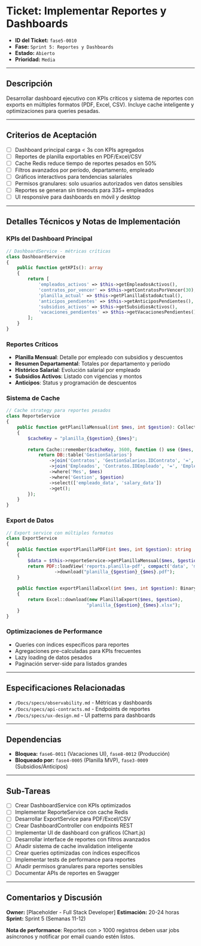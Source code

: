 # Ticket: Implementar Reportes y Dashboards

- **ID del Ticket:** `fase5-0010`
- **Fase:** `Sprint 5: Reportes y Dashboards`
- **Estado:** `Abierto`
- **Prioridad:** `Media`

---

## Descripción

Desarrollar dashboard ejecutivo con KPIs críticos y sistema de reportes con exports en múltiples formatos (PDF, Excel, CSV). Incluye cache inteligente y optimizaciones para queries pesadas.

---

## Criterios de Aceptación

- [ ] Dashboard principal carga < 3s con KPIs agregados
- [ ] Reportes de planilla exportables en PDF/Excel/CSV
- [ ] Cache Redis reduce tiempo de reportes pesados en 50%
- [ ] Filtros avanzados por período, departamento, empleado
- [ ] Gráficos interactivos para tendencias salariales
- [ ] Permisos granulares: solo usuarios autorizados ven datos sensibles
- [ ] Reportes se generan sin timeouts para 335+ empleados
- [ ] UI responsive para dashboards en móvil y desktop

---

## Detalles Técnicos y Notas de Implementación

### KPIs del Dashboard Principal
```php
// DashboardService - métricas críticas
class DashboardService
{
    public function getKPIs(): array
    {
        return [
            'empleados_activos' => $this->getEmpleadosActivos(),
            'contratos_por_vencer' => $this->getContratosPorVencer(30), // 30 días
            'planilla_actual' => $this->getPlanillaEstadoActual(),
            'anticipos_pendientes' => $this->getAnticiposPendientes(),
            'subsidios_activos' => $this->getSubsidiosActivos(),
            'vacaciones_pendientes' => $this->getVacacionesPendientes()
        ];
    }
}
```

### Reportes Críticos
- **Planilla Mensual**: Detalle por empleado con subsidios y descuentos
- **Resumen Departamental**: Totales por departamento y período
- **Histórico Salarial**: Evolución salarial por empleado
- **Subsidios Activos**: Listado con vigencias y montos
- **Anticipos**: Status y programación de descuentos

### Sistema de Cache
```php
// Cache strategy para reportes pesados
class ReporteService
{
    public function getPlanillaMensual(int $mes, int $gestion): Collection
    {
        $cacheKey = "planilla_{$gestion}_{$mes}";
        
        return Cache::remember($cacheKey, 3600, function () use ($mes, $gestion) {
            return DB::table('GestionSalarios')
                ->join('Contratos', 'GestionSalarios.IDContrato', '=', 'Contratos.IDContrato')
                ->join('Empleados', 'Contratos.IDEmpleado', '=', 'Empleados.IDEmpleado')
                ->where('Mes', $mes)
                ->where('Gestion', $gestion)
                ->select(['empleado_data', 'salary_data'])
                ->get();
        });
    }
}
```

### Export de Datos
```php
// Export service con múltiples formatos
class ExportService
{
    public function exportPlanillaPDF(int $mes, int $gestion): string
    {
        $data = $this->reporteService->getPlanillaMensual($mes, $gestion);
        return PDF::loadView('reports.planilla-pdf', compact('data', 'mes', 'gestion'))
                  ->download("planilla_{$gestion}_{$mes}.pdf");
    }
    
    public function exportPlanillaExcel(int $mes, int $gestion): BinaryFileResponse
    {
        return Excel::download(new PlanillaExport($mes, $gestion), 
                              "planilla_{$gestion}_{$mes}.xlsx");
    }
}
```

### Optimizaciones de Performance
- Queries con índices específicos para reportes
- Agregaciones pre-calculadas para KPIs frecuentes
- Lazy loading de datos pesados
- Paginación server-side para listados grandes

---

## Especificaciones Relacionadas

- `/Docs/specs/observability.md` - Métricas y dashboards
- `/Docs/specs/api-contracts.md` - Endpoints de reportes
- `/Docs/specs/ux-design.md` - UI patterns para dashboards

---

## Dependencias

- **Bloquea:** `fase6-0011` (Vacaciones UI), `fase8-0012` (Producción)
- **Bloqueado por:** `fase4-0005` (Planilla MVP), `fase3-0009` (Subsidios/Anticipos)

---

## Sub-Tareas

- [ ] Crear DashboardService con KPIs optimizados
- [ ] Implementar ReporteService con cache Redis
- [ ] Desarrollar ExportService para PDF/Excel/CSV
- [ ] Crear DashboardController con endpoints REST
- [ ] Implementar UI de dashboard con gráficos (Chart.js)
- [ ] Desarrollar interface de reportes con filtros avanzados
- [ ] Añadir sistema de cache invalidation inteligente
- [ ] Crear queries optimizadas con índices específicos
- [ ] Implementar tests de performance para reportes
- [ ] Añadir permisos granulares para reportes sensibles
- [ ] Documentar APIs de reportes en Swagger

---

## Comentarios y Discusión

**Owner:** [Placeholder - Full Stack Developer]
**Estimación:** 20-24 horas
**Sprint:** Sprint 5 (Semanas 11-12)

**Nota de performance**: Reportes con > 1000 registros deben usar jobs asíncronos y notificar por email cuando estén listos.